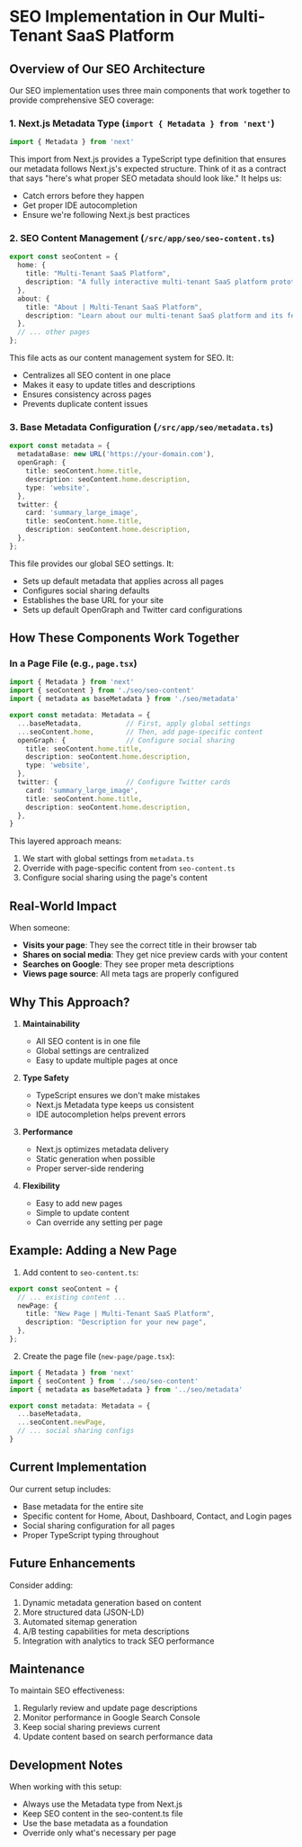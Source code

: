 # SEO Implementation in Our Multi-Tenant SaaS Platform

## Overview of Our SEO Architecture

Our SEO implementation uses three main components that work together to provide comprehensive SEO coverage:

### 1. Next.js Metadata Type (`import { Metadata } from 'next'`)
```typescript
import { Metadata } from 'next'
```
This import from Next.js provides a TypeScript type definition that ensures our metadata follows Next.js's expected structure. Think of it as a contract that says "here's what proper SEO metadata should look like." It helps us:
- Catch errors before they happen
- Get proper IDE autocompletion
- Ensure we're following Next.js best practices

### 2. SEO Content Management (`/src/app/seo/seo-content.ts`)
```typescript
export const seoContent = {
  home: {
    title: "Multi-Tenant SaaS Platform",
    description: "A fully interactive multi-tenant SaaS platform prototype",
  },
  about: {
    title: "About | Multi-Tenant SaaS Platform",
    description: "Learn about our multi-tenant SaaS platform and its features.",
  },
  // ... other pages
};
```
This file acts as our content management system for SEO. It:
- Centralizes all SEO content in one place
- Makes it easy to update titles and descriptions
- Ensures consistency across pages
- Prevents duplicate content issues

### 3. Base Metadata Configuration (`/src/app/seo/metadata.ts`)
```typescript
export const metadata = {
  metadataBase: new URL('https://your-domain.com'),
  openGraph: {
    title: seoContent.home.title,
    description: seoContent.home.description,
    type: 'website',
  },
  twitter: {
    card: 'summary_large_image',
    title: seoContent.home.title,
    description: seoContent.home.description,
  },
};
```
This file provides our global SEO settings. It:
- Sets up default metadata that applies across all pages
- Configures social sharing defaults
- Establishes the base URL for your site
- Sets up default OpenGraph and Twitter card configurations

## How These Components Work Together

### In a Page File (e.g., `page.tsx`)
```typescript
import { Metadata } from 'next'
import { seoContent } from './seo/seo-content'
import { metadata as baseMetadata } from './seo/metadata'

export const metadata: Metadata = {
  ...baseMetadata,           // First, apply global settings
  ...seoContent.home,        // Then, add page-specific content
  openGraph: {               // Configure social sharing
    title: seoContent.home.title,
    description: seoContent.home.description,
    type: 'website',
  },
  twitter: {                 // Configure Twitter cards
    card: 'summary_large_image',
    title: seoContent.home.title,
    description: seoContent.home.description,
  },
}
```

This layered approach means:
1. We start with global settings from `metadata.ts`
2. Override with page-specific content from `seo-content.ts`
3. Configure social sharing using the page's content

## Real-World Impact

When someone:
- **Visits your page**: They see the correct title in their browser tab
- **Shares on social media**: They get nice preview cards with your content
- **Searches on Google**: They see proper meta descriptions
- **Views page source**: All meta tags are properly configured

## Why This Approach?

1. **Maintainability**
   - All SEO content is in one file
   - Global settings are centralized
   - Easy to update multiple pages at once

2. **Type Safety**
   - TypeScript ensures we don't make mistakes
   - Next.js Metadata type keeps us consistent
   - IDE autocompletion helps prevent errors

3. **Performance**
   - Next.js optimizes metadata delivery
   - Static generation when possible
   - Proper server-side rendering

4. **Flexibility**
   - Easy to add new pages
   - Simple to update content
   - Can override any setting per page

## Example: Adding a New Page

1. Add content to `seo-content.ts`:
```typescript
export const seoContent = {
  // ... existing content ...
  newPage: {
    title: "New Page | Multi-Tenant SaaS Platform",
    description: "Description for your new page",
  },
};
```

2. Create the page file (`new-page/page.tsx`):
```typescript
import { Metadata } from 'next'
import { seoContent } from '../seo/seo-content'
import { metadata as baseMetadata } from '../seo/metadata'

export const metadata: Metadata = {
  ...baseMetadata,
  ...seoContent.newPage,
  // ... social sharing configs
}
```

## Current Implementation

Our current setup includes:
- Base metadata for the entire site
- Specific content for Home, About, Dashboard, Contact, and Login pages
- Social sharing configuration for all pages
- Proper TypeScript typing throughout

## Future Enhancements

Consider adding:
1. Dynamic metadata generation based on content
2. More structured data (JSON-LD)
3. Automated sitemap generation
4. A/B testing capabilities for meta descriptions
5. Integration with analytics to track SEO performance

## Maintenance

To maintain SEO effectiveness:
1. Regularly review and update page descriptions
2. Monitor performance in Google Search Console
3. Keep social sharing previews current
4. Update content based on search performance data

## Development Notes

When working with this setup:
- Always use the Metadata type from Next.js
- Keep SEO content in the seo-content.ts file
- Use the base metadata as a foundation
- Override only what's necessary per page
